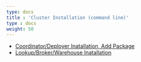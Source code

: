 ```yaml
---
type: docs
title : 'Cluster Installation (command line)'
type : docs
weight: 50
---
```


* [Coordinator/Deployer Inatallation, Add Package](./coordinator-deployer-install)
* [Lookup/Broker/Warehouse Inatallation](./lookup-broker-warehouse-install)
